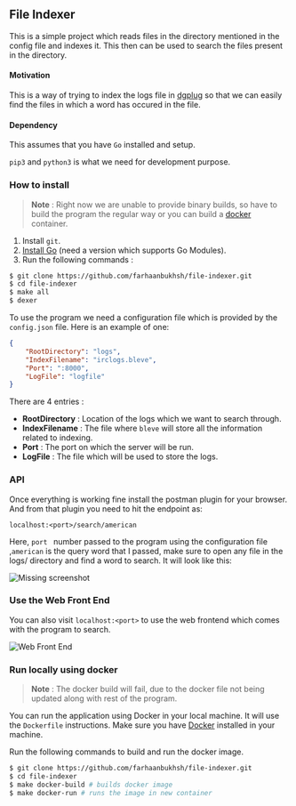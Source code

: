 ## File Indexer

This is a simple project which reads files in the directory mentioned in the config file and indexes it. This then can be used to search the files present in the directory.



#### Motivation

This is a way of trying to index the logs file in [dgplug](https://dgplug.org/) so that we can easily find the files in which a word has occured in the file.



#### Dependency

This assumes that you have `Go` installed and setup.

`pip3` and `python3` is what we need for development purpose.

### How to install

> **Note** : Right now we are unable to provide binary builds, so have to build the program the regular way or you can build a [docker](#run-locally-using-docker) container.

1. Install `git`.
2. [Install Go](https://golang.org/doc/install) (need a version which supports Go Modules).
3. Run the following commands :

```bash
$ git clone https://github.com/farhaanbukhsh/file-indexer.git
$ cd file-indexer
$ make all
$ dexer
```

To use the program we need a configuration file which is provided by the `config.json` file. Here is an example of one:
```json
{
    "RootDirectory": "logs",
    "IndexFilename": "irclogs.bleve",
    "Port": ":8000",
    "LogFile": "logfile"
}
```

There are 4 entries :

- **RootDirectory** : Location of the logs which we want to search through.
- **IndexFilename** : The file where `bleve` will store all the information related to indexing.
- **Port** : The port on which the server will be run.
- **LogFile** : The file which will be used to store the logs.

### API

Once everything is working fine install the postman plugin for your browser. And from that plugin you need to hit the endpoint as:

`localhost:<port>/search/american`

Here, `port ` number passed to the program using the configuration file ,`american` is the query word that I passed, make sure to open any file in the logs/ directory and find a word to search. It will look like this:

![Missing screenshot](https://image.ibb.co/cWP5TA/postman-query.png "Postman Screenshot")

### Use the Web Front End

You can also visit `localhost:<port>` to use the web frontend which comes with the program to search.

![Web Front End](https://i.ibb.co/x2FDb0F/Screenshot-20181227-114313.png)

### Run locally using docker

> **Note** : The docker build will fail, due to the docker file not being updated along with rest of the program. 

You can run the application using Docker in your local machine. It will use the `Dockerfile` instructions. Make sure you have [Docker](https://www.docker.com/) installed in your machine.

Run the following commands to build and run the docker image.

```bash
$ git clone https://github.com/farhaanbukhsh/file-indexer.git
$ cd file-indexer
$ make docker-build # builds docker image
$ make docker-run # runs the image in new container
```